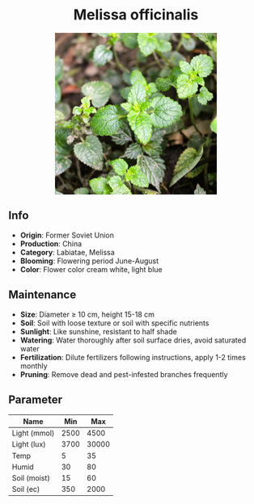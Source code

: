 <h1 align='center'>Melissa officinalis</h1>
<p align="center">
    <img 
        align='center'
        width='320'
        src="../images/melissa officinalis.png" 
        alt='Melissa officinalis' />
</p>

## Info

 - **Origin**: Former Soviet Union
 - **Production**: China
 - **Category**: Labiatae, Melissa
 - **Blooming**: Flowering period June-August
 - **Color**: Flower color cream white, light blue

## Maintenance

 - **Size**: Diameter ≥ 10 cm, height 15-18 cm
 - **Soil**: Soil with loose texture or soil with specific nutrients
 - **Sunlight**: Like sunshine, resistant to half shade
 - **Watering**: Water thoroughly after soil surface dries, avoid saturated water
 - **Fertilization**: Dilute fertilizers following instructions, apply 1-2 times monthly
 - **Pruning**: Remove dead and pest-infested branches frequently

## Parameter

| Name         | Min  | Max   |
|--------------|------|-------|
| Light (mmol) | 2500 | 4500  |
| Light (lux)  | 3700 | 30000 |
| Temp         | 5    | 35    |
| Humid        | 30   | 80    |
| Soil (moist) | 15   | 60    |
| Soil (ec)    | 350  | 2000  |
